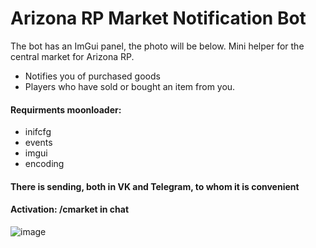 # Arizona RP Market Notification Bot

The bot has an ImGui panel, the photo will be below.
Mini helper for the central market for Arizona RP. 
- Notifies you of purchased goods
- Players who have sold or bought an item from you. 
#### Requirments moonloader:
- inifcfg 
- events 
- imgui 
- encoding 
#### There is sending, both in VK and Telegram, to whom it is convenient
#### Activation: /cmarket in chat 


![image](https://user-images.githubusercontent.com/101429671/192911741-98704e24-7a81-4329-a703-41a6f1efd16f.png)

